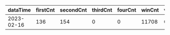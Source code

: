|dataTime|firstCnt|secondCnt|thirdCnt|fourCnt|winCnt|vrate|wrate|
|-|-|-|-|-|-|-|-|
|2023-02-16|136|154|0|0|11708|0%|0%|